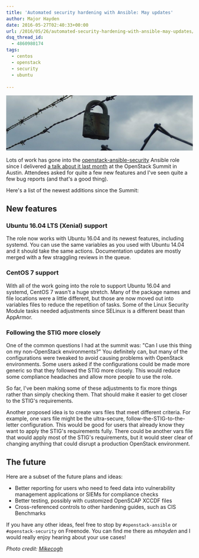 ```yaml
---
title: 'Automated security hardening with Ansible: May updates'
author: Major Hayden
date: 2016-05-27T02:40:33+00:00
url: /2016/05/26/automated-security-hardening-with-ansible-may-updates/
dsq_thread_id:
  - 4860980174
tags:
  - centos
  - openstack
  - security
  - ubuntu

---
```

![1]

Lots of work has gone into the [openstack-ansible-security][2] Ansible role since I delivered [a talk about it last month][3] at the OpenStack Summit in Austin. Attendees asked for quite a few new features and I've seen quite a few bug reports (and that's a good thing).

Here's a list of the newest additions since the Summit:

## New features

### Ubuntu 16.04 LTS (Xenial) support

The role now works with Ubuntu 16.04 and its newest features, including systemd. You can use the same variables as you used with Ubuntu 14.04 and it should take the same actions. Documentation updates are mostly merged with a few straggling reviews in the queue.

### CentOS 7 support

With all of the work going into the role to support Ubuntu 16.04 and systemd, CentOS 7 wasn't a huge stretch. Many of the package names and file locations were a little different, but those are now moved out into variables files to reduce the repetition of tasks. Some of the Linux Security Module tasks needed adjustments since SELinux is a different beast than AppArmor.

### Following the STIG more closely

One of the common questions I had at the summit was: "Can I use this thing on my non-OpenStack environments?" You definitely can, but many of the configurations were tweaked to avoid causing problems with OpenStack environments. Some users asked if the configurations could be made more generic so that they followed the STIG more closely. This would reduce some compliance headaches and allow more people to use the role.

So far, I've been making some of these adjustments to fix more things rather than simply checking them. That should make it easier to get closer to the STIG's requirements.

Another proposed idea is to create vars files that meet different criteria. For example, one vars file might be the ultra-secure, follow-the-STIG-to-the-letter configuration. This would be good for users that already know they want to apply the STIG's requirements fully. There could be another vars file that would apply most of the STIG's requirements, but it would steer clear of changing anything that could disrupt a production OpenStack environment.

## The future

Here are a subset of the future plans and ideas:

  * Better reporting for users who need to feed data into vulnerability management applications or SIEMs for compliance checks
  * Better testing, possibly with customized OpenSCAP XCCDF files
  * Cross-referenced controls to other hardening guides, such as CIS Benchmarks

If you have any other ideas, feel free to stop by `#openstack-ansible` or `#openstack-security` on Freenode. You can find me there as _mhayden_ and I would really enjoy hearing about your use cases!

_Photo credit: [Mikecogh][4]_

 [1]: /wp-content/uploads/2016/05/15843531002_f92f4e6c50_o-e1464316716989.jpg
 [2]: https://github.com/openstack/openstack-ansible-security
 [3]: /2016/04/26/talk-recap-automated-security-hardening-openstack-ansible/
 [4]: https://www.flickr.com/photos/89165847@N00/15843531002/
